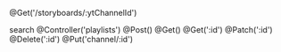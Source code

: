 @Get('/storyboards/:ytChannelId')

search
@Controller('playlists')
@Post()
@Get()
@Get(':id')
@Patch(':id')
@Delete(':id')
@Put('channel/:id')
